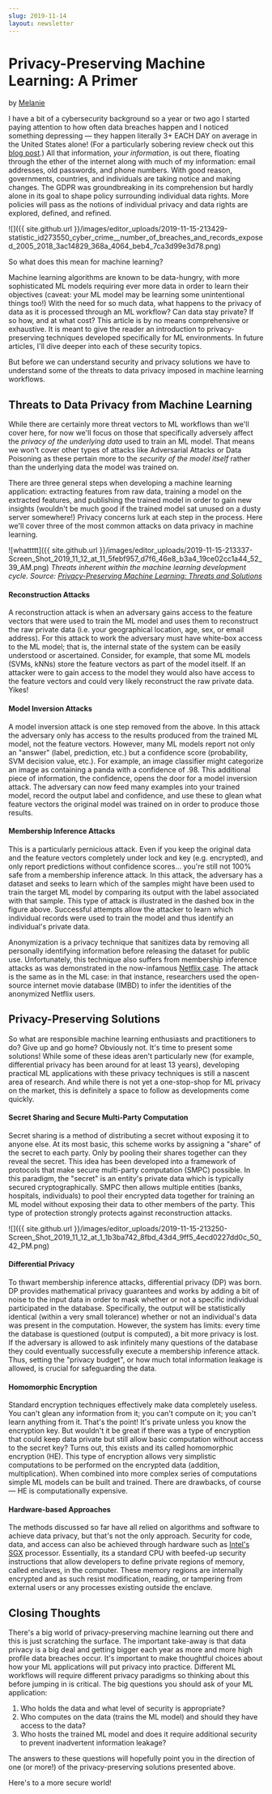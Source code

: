 ```yaml
---
slug: 2019-11-14
layout: newsletter
---
```


# Privacy-Preserving Machine Learning: A Primer

by [Melanie](http://www.linkedin.com/in/melanierbeck)

I have a bit of a cybersecurity background so a year or two ago I started paying attention to how often data breaches happen and I noticed something depressing  — they happen literally 3+ EACH DAY on average in the United States alone!  (For a particularly sobering review check out this [blog post](https://digitalguardian.com/blog/history-data-breaches).) All that information, *your information*, is out there, floating through the ether of the internet along with much of my information: email addresses, old passwords, and phone numbers. With good reason, governments, countries, and individuals are taking notice and making changes. The GDPR was groundbreaking in its comprehension but hardly alone in its goal to shape policy surrounding individual data rights. More policies will pass as the notions of individual privacy and data rights are explored, defined, and refined. 

![]({{ site.github.url }}/images/editor_uploads/2019-11-15-213429-statistic_id273550_cyber_crime__number_of_breaches_and_records_exposed_2005_2018_3ac14829_368a_4064_beb4_7ca3d99e3d78.png)

So what does this mean for machine learning? 

Machine learning algorithms are known to be data-hungry, with more sophisticated ML models requiring ever more data in order to learn their objectives (caveat: your ML model may be learning some unintentional things too!) With the need for so much data, what happens to the privacy of data as it is processed through an ML workflow? Can data stay private? If so how, and at what cost?  This article is by no means comprehensive or exhaustive. It is meant to give the reader an introduction to privacy-preserving techniques developed specifically for ML environments.  In future articles, I'll dive deeper into each of these security topics.  

But before we can understand security and privacy solutions we have to understand some of the threats to data privacy imposed in machine learning workflows. 

## Threats to Data Privacy from Machine Learning

While there are certainly more threat vectors to ML workflows than we'll cover here, for now we'll focus on those that specifically adversely affect the *privacy of the underlying data* used to train an ML model. That means we won't cover other types of attacks like Adversarial Attacks or Data Poisoning as these pertain more to the *security of the model itself* rather than the underlying data the model was trained on. 

There are three general steps when developing a machine learning application: extracting features from raw data, training a model on the extracted features, and publishing the trained model in order to gain new insights (wouldn't be much good if the trained model sat unused on a dusty server somewhere!)  Privacy concerns lurk at each step in the process. Here we'll cover three of the most common attacks on data privacy in machine learning. 

![whattttt]({{ site.github.url }}/images/editor_uploads/2019-11-15-213337-Screen_Shot_2019_11_12_at_11_5febf957_d7f6_46e8_b3a4_19ce02cc1a44_52_39_AM.png)
*Threats inherent within the machine learning development cycle.
Source: [Privacy-Preserving Machine Learning: Threats and Solutions](https://arxiv.org/pdf/1804.11238.pdf)*


#### Reconstruction Attacks

A reconstruction attack is when an adversary gains access to the feature vectors that were used to train the ML model and uses them to reconstruct the raw private data (i.e. your geographical location, age, sex, or email address). For this attack to work the adversary must have white-box access to the ML model; that is, the internal state of the system can be easily understood or ascertained. Consider, for example, that some ML models (SVMs, kNNs) store the feature vectors as part of the model itself. If an attacker were to gain access to the model they would also have access to the feature vectors and could very likely reconstruct the raw private data. Yikes! 

#### Model Inversion Attacks

A model inversion attack is one step removed from the above. In this attack the adversary only has access to the results produced from the trained ML model, not the feature vectors. However,  many ML models report not only an "answer" (label, prediction, etc.) but a confidence score (probability, SVM decision value, etc.). For example, an image classifier might categorize an image as containing a panda with a confidence of .98. This additional piece of information, the confidence, opens the door for a model inversion attack. The adversary can now feed many examples into your trained model, record the output label and confidence, and use these to glean what feature vectors the original model was trained on in order to produce those results.  

#### Membership Inference Attacks

This is a particularly pernicious attack. Even if you keep the original data and the feature vectors completely under lock and key (e.g. encrypted), and only report predictions without confidence scores... you're still not 100% safe from a membership inference attack. In this attack, the adversary has a dataset and seeks to learn which of the samples might have been used to train the target ML model by comparing its output with the label associated with that sample. This type of attack is illustrated in the dashed box in the figure above. Successful attempts allow the attacker to learn which individual records were used to train the model and thus identify an individual's private data.  

Anonymization is a privacy technique that sanitizes data by removing all personally identifying information before releasing the dataset for public use. Unfortunately, this technique also suffers from membership inference attacks as was demonstrated in the now-infamous [Netflix case](https://www.cs.utexas.edu/~shmat/shmat_oak08netflix.pdf). The attack is the same as in the ML case: in that instance, researchers used the open-source internet movie database (IMBD) to infer the identities of the anonymized Netflix users. 

## Privacy-Preserving Solutions

So what are responsible machine learning enthusiasts and practitioners to do? Give up and go home? Obviously not. It's time to present some solutions! While some of these ideas aren't particularly new (for example, differential privacy has been around for at least 13 years),  developing practical ML applications with these privacy techniques is still a nascent area of research. And while there is not yet a one-stop-shop for ML privacy on the market, this is definitely a space to follow as developments come quickly. 

#### Secret Sharing  and Secure Multi-Party Computation

Secret sharing is a method of distributing a secret without exposing it to anyone else. At its most basic, this scheme works by assigning a "share" of the secret to each party. Only by pooling their shares together can they reveal the secret.  This idea has been developed into a framework of protocols that make secure multi-party computation (SMPC) possible.  In this paradigm, the "secret" is an entity's private data which is typically secured cryptographically. SMPC then allows multiple entities (banks, hospitals, individuals) to pool their encrypted data together for training an ML model without exposing their data to other members of the party. This type of protection strongly protects against reconstruction attacks. 

![]({{ site.github.url }}/images/editor_uploads/2019-11-15-213250-Screen_Shot_2019_11_12_at_1_1b3ba742_8fbd_43d4_9ff5_4ecd0227dd0c_50_42_PM.png)
#### Differential Privacy

To thwart membership inference attacks, differential privacy (DP) was born.  DP provides mathematical privacy guarantees and works by adding a bit of noise to the input data in order to mask whether or not a specific individual participated in the database. Specifically, the output will be statistically identical (within a very small tolerance) whether or not an individual's data was present in the computation.  However, the system has limits: every time the database is questioned (output is computed), a bit more privacy is lost. If the adversary is allowed to ask infinitely many questions of the database they could eventually successfully execute a membership inference attack. Thus, setting the "privacy budget", or how much total information leakage is allowed, is crucial for safeguarding the data.   

#### Homomorphic Encryption

Standard encryption techniques effectively make data completely useless. You can't glean any information from it; you can't compute on it; you can't learn anything from it. That's the point! It's private unless you know the encryption key. But wouldn't it be great if there was a type of encryption that could keep data private but still allow basic computation without access to the secret key? Turns out, this exists and its called homomorphic encryption (HE). This type of encryption allows very simplistic computations to be performed on the encrypted data (addition, multiplication). When combined into more complex series of computations simple ML models can be built and trained. There are drawbacks, of course — HE is computationally expensive. 

#### Hardware-based Approaches

The methods discussed so far have all relied on algorithms and software to achieve data privacy, but that's not the only approach. Security for code, data, and access can also be achieved through hardware such as [Intel's SGX](https://software.intel.com/en-us/sgx) processor.  Essentially, its a standard CPU with beefed-up security instructions that allow developers to define private regions of memory, called enclaves, in the computer. These memory regions are internally encrypted and as such resist modification, reading, or tampering from external users or any processes existing outside the enclave.

## Closing Thoughts

There's a big world of privacy-preserving machine learning out there and this is just scratching the surface. The important take-away is that data privacy is a big deal and getting bigger each year as more and more high profile data breaches occur. It's important to make thoughtful choices about how your ML applications will put privacy into practice. Different ML workflows will require different privacy paradigms so thinking about this before jumping in is critical. The big questions you should ask of your ML application: 

1. Who holds the data and what level of security is appropriate? 
2. Who computes on the data (trains the ML model) and should they have access to the data? 
3. Who hosts the trained ML model and does it require additional security to prevent inadvertent information leakage?   

The answers to these questions will hopefully point you in the direction of one (or more!) of the privacy-preserving solutions presented above. 

Here's to a more secure world!